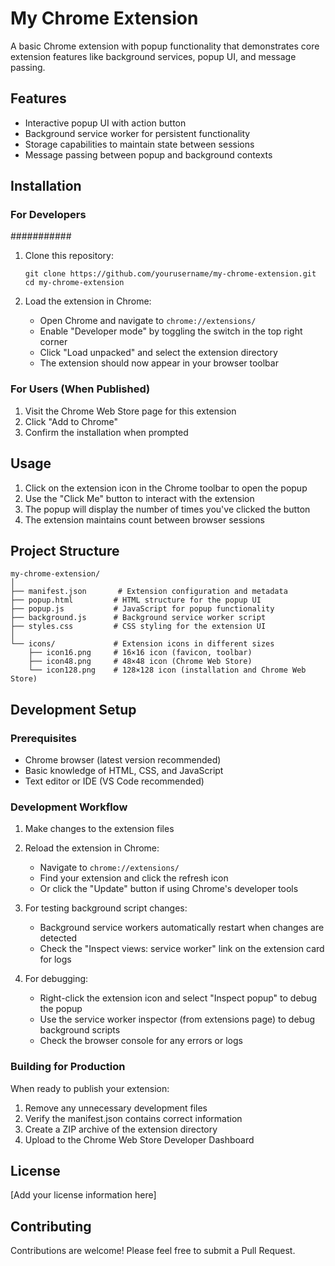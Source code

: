 # My Chrome Extension

A basic Chrome extension with popup functionality that demonstrates core extension features like background services, popup UI, and message passing.

## Features

- Interactive popup UI with action button
- Background service worker for persistent functionality
- Storage capabilities to maintain state between sessions
- Message passing between popup and background contexts

## Installation

### For Developers
###########

1. Clone this repository:
   ```
   git clone https://github.com/yourusername/my-chrome-extension.git
   cd my-chrome-extension
   ```

2. Load the extension in Chrome:
   - Open Chrome and navigate to `chrome://extensions/`
   - Enable "Developer mode" by toggling the switch in the top right corner
   - Click "Load unpacked" and select the extension directory
   - The extension should now appear in your browser toolbar

### For Users (When Published)

1. Visit the Chrome Web Store page for this extension
2. Click "Add to Chrome"
3. Confirm the installation when prompted

## Usage

1. Click on the extension icon in the Chrome toolbar to open the popup
2. Use the "Click Me" button to interact with the extension
3. The popup will display the number of times you've clicked the button
4. The extension maintains count between browser sessions

## Project Structure

```
my-chrome-extension/
│
├── manifest.json       # Extension configuration and metadata
├── popup.html         # HTML structure for the popup UI
├── popup.js           # JavaScript for popup functionality
├── background.js      # Background service worker script
├── styles.css         # CSS styling for the extension UI
│
└── icons/             # Extension icons in different sizes
    ├── icon16.png     # 16×16 icon (favicon, toolbar)
    ├── icon48.png     # 48×48 icon (Chrome Web Store)
    └── icon128.png    # 128×128 icon (installation and Chrome Web Store)
```

## Development Setup

### Prerequisites

- Chrome browser (latest version recommended)
- Basic knowledge of HTML, CSS, and JavaScript
- Text editor or IDE (VS Code recommended)

### Development Workflow

1. Make changes to the extension files
2. Reload the extension in Chrome:
   - Navigate to `chrome://extensions/`
   - Find your extension and click the refresh icon
   - Or click the "Update" button if using Chrome's developer tools

3. For testing background script changes:
   - Background service workers automatically restart when changes are detected
   - Check the "Inspect views: service worker" link on the extension card for logs

4. For debugging:
   - Right-click the extension icon and select "Inspect popup" to debug the popup
   - Use the service worker inspector (from extensions page) to debug background scripts
   - Check the browser console for any errors or logs

### Building for Production

When ready to publish your extension:

1. Remove any unnecessary development files
2. Verify the manifest.json contains correct information
3. Create a ZIP archive of the extension directory
4. Upload to the Chrome Web Store Developer Dashboard

## License

[Add your license information here]

## Contributing

Contributions are welcome! Please feel free to submit a Pull Request.